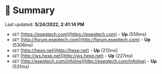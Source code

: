 # 📖 Summary
Last updated: **5/24/2022, 2:41:14 PM**

- `GET` [https://eseqtech.com](https://eseqtech.com) - **Up** (559ms)
- `GET` [http://forum.eseqtech.com](http://forum.eseqtech.com) - **Up** (5306ms)
- `GET` [http://hexp.net](http://hexp.net) - **Up** (212ms)
- `GET` [http://ws.hexp.net](http://ws.hexp.net) - **Up** (227ms)
- `GET` [http://eseqtech.com/infoline](http://eseqtech.com/infoline) - **Up** (531ms)
